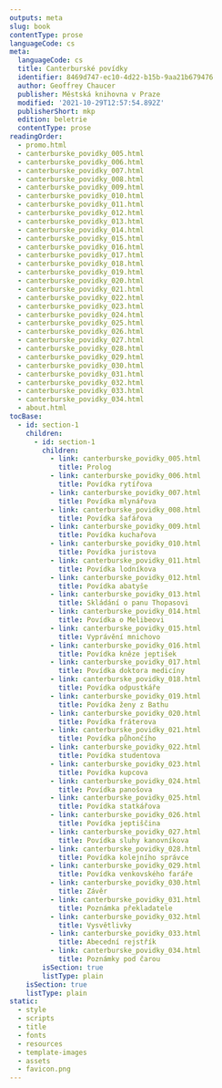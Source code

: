 ```yaml
---
outputs: meta
slug: book
contentType: prose
languageCode: cs
meta:
  languageCode: cs
  title: Canterburské povídky
  identifier: 8469d747-ec10-4d22-b15b-9aa21b679476
  author: Geoffrey Chaucer
  publisher: Městská knihovna v Praze
  modified: '2021-10-29T12:57:54.892Z'
  publisherShort: mkp
  edition: beletrie
  contentType: prose
readingOrder:
  - promo.html
  - canterburske_povidky_005.html
  - canterburske_povidky_006.html
  - canterburske_povidky_007.html
  - canterburske_povidky_008.html
  - canterburske_povidky_009.html
  - canterburske_povidky_010.html
  - canterburske_povidky_011.html
  - canterburske_povidky_012.html
  - canterburske_povidky_013.html
  - canterburske_povidky_014.html
  - canterburske_povidky_015.html
  - canterburske_povidky_016.html
  - canterburske_povidky_017.html
  - canterburske_povidky_018.html
  - canterburske_povidky_019.html
  - canterburske_povidky_020.html
  - canterburske_povidky_021.html
  - canterburske_povidky_022.html
  - canterburske_povidky_023.html
  - canterburske_povidky_024.html
  - canterburske_povidky_025.html
  - canterburske_povidky_026.html
  - canterburske_povidky_027.html
  - canterburske_povidky_028.html
  - canterburske_povidky_029.html
  - canterburske_povidky_030.html
  - canterburske_povidky_031.html
  - canterburske_povidky_032.html
  - canterburske_povidky_033.html
  - canterburske_povidky_034.html
  - about.html
tocBase:
  - id: section-1
    children:
      - id: section-1
        children:
          - link: canterburske_povidky_005.html
            title: Prolog
          - link: canterburske_povidky_006.html
            title: Povídka rytířova
          - link: canterburske_povidky_007.html
            title: Povídka mlynářova
          - link: canterburske_povidky_008.html
            title: Povídka šafářova
          - link: canterburske_povidky_009.html
            title: Povídka kuchařova
          - link: canterburske_povidky_010.html
            title: Povídka juristova
          - link: canterburske_povidky_011.html
            title: Povídka lodníkova
          - link: canterburske_povidky_012.html
            title: Povídka abatyše
          - link: canterburske_povidky_013.html
            title: Skládání o panu Thopasovi
          - link: canterburske_povidky_014.html
            title: Povídka o Melibeovi
          - link: canterburske_povidky_015.html
            title: Vyprávění mnichovo
          - link: canterburske_povidky_016.html
            title: Povídka kněze jeptišek
          - link: canterburske_povidky_017.html
            title: Povídka doktora medicíny
          - link: canterburske_povidky_018.html
            title: Povídka odpustkáře
          - link: canterburske_povidky_019.html
            title: Povídka ženy z Bathu
          - link: canterburske_povidky_020.html
            title: Povídka fráterova
          - link: canterburske_povidky_021.html
            title: Povídka půhončího
          - link: canterburske_povidky_022.html
            title: Povídka studentova
          - link: canterburske_povidky_023.html
            title: Povídka kupcova
          - link: canterburske_povidky_024.html
            title: Povídka panošova
          - link: canterburske_povidky_025.html
            title: Povídka statkářova
          - link: canterburske_povidky_026.html
            title: Povídka jeptiščina
          - link: canterburske_povidky_027.html
            title: Povídka sluhy kanovníkova
          - link: canterburske_povidky_028.html
            title: Povídka kolejního správce
          - link: canterburske_povidky_029.html
            title: Povídka venkovského faráře
          - link: canterburske_povidky_030.html
            title: Závěr
          - link: canterburske_povidky_031.html
            title: Poznámka překladatele
          - link: canterburske_povidky_032.html
            title: Vysvětlivky
          - link: canterburske_povidky_033.html
            title: Abecední rejstřík
          - link: canterburske_povidky_034.html
            title: Poznámky pod čarou
        isSection: true
        listType: plain
    isSection: true
    listType: plain
static:
  - style
  - scripts
  - title
  - fonts
  - resources
  - template-images
  - assets
  - favicon.png
---
```

